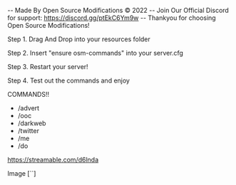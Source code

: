 -- Made By Open Source Modifications © 2022
-- Join Our Official Discord for support: https://discord.gg/ptEkC6Ym9w
-- Thankyou for choosing Open Source Modifications!

Step 1. Drag And Drop into your resources folder 

Step 2. Insert "ensure osm-commands" into your server.cfg

Step 3. Restart your server!

Step 4. Test out the commands and enjoy 

COMMANDS!!
- /advert
- /ooc
- /darkweb
- /twitter
- /me
- /do

https://streamable.com/d6lnda

Image [``]
